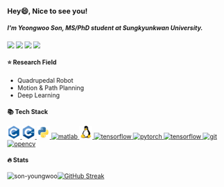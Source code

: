 ### Hey😄, Nice to see you!
##### I'm Yeongwoo Son, MS/PhD student at Sungkyunkwan University.

<a href="mailto:ywson96@gmail.com"><img src="https://img.shields.io/badge/Gmail-d14836?style=flat-square&logo=Gmail&logoColor=white&link=ywson96@gmail.com"/></a>
<a href="https://www.youtube.com/@YeongwooSon"><img src="https://img.shields.io/badge/Youtube-FF0000?style=flat-square&logo=Youtube&logoColor=white&link=https://www.youtube.com/@YeongwooSon"/></a>
<a href="https://orcid.org/0009-0007-1251-9415"><img src="https://img.shields.io/badge/ORCID-A6CE39?style=flat-square&logo=orcid&logoColor=white&link=https://orcid.org/0009-0007-1251-9415"/></a>
<a href="https://www.researchgate.net/profile/Yeongwoo-Son-2"><img src="https://img.shields.io/badge/researchgate-00CCBB?style=flat-square&logo=researchgate&logoColor=white&link=https://www.researchgate.net/profile/Yeongwoo-Son-2"/></a>

#### ⭐️ Research Field
- Quadrupedal Robot
- Motion & Path Planning
- Deep Learning

#### 📚 Tech Stack
<p align="left"> 
  <a href="https://www.cprogramming.com/" target="_blank" rel="noreferrer"> <img src="https://raw.githubusercontent.com/devicons/devicon/master/icons/c/c-original.svg" alt="c" width="30" height="30"/> </a> 
  <a href="https://www.w3schools.com/cpp/" target="_blank" rel="noreferrer"> <img src="https://raw.githubusercontent.com/devicons/devicon/master/icons/cplusplus/cplusplus-original.svg" alt="cplusplus" width="30" height="30"/> </a> 
  <a href="https://www.python.org" target="_blank" rel="noreferrer"> <img src="https://raw.githubusercontent.com/devicons/devicon/master/icons/python/python-original.svg" alt="python" width="30" height="30"/> </a> 
  <a href="https://www.mathworks.com/" target="_blank" rel="noreferrer"> <img src="https://upload.wikimedia.org/wikipedia/commons/2/21/Matlab_Logo.png" alt="matlab" width="30" height="30"/> </a> 
  <a href="https://www.linux.org/" target="_blank" rel="noreferrer"> <img src="https://raw.githubusercontent.com/devicons/devicon/master/icons/linux/linux-original.svg" alt="linux" width="30" height="30"/> </a> 
  <a href="https://www.ros.org" target="_blank" rel="noreferrer"> <img src="https://www.vectorlogo.zone/logos/ros/ros-icon.svg" alt="tensorflow" width="30" height="30"/> </a>  
  <a href="https://pytorch.org/" target="_blank" rel="noreferrer"> <img src="https://www.vectorlogo.zone/logos/pytorch/pytorch-icon.svg" alt="pytorch" width="30" height="30"/> </a> 
  <a href="https://www.tensorflow.org" target="_blank" rel="noreferrer"> <img src="https://www.vectorlogo.zone/logos/tensorflow/tensorflow-icon.svg" alt="tensorflow" width="30" height="30"/> </a> 
  <a href="https://git-scm.com/" target="_blank" rel="noreferrer"> <img src="https://www.vectorlogo.zone/logos/git-scm/git-scm-icon.svg" alt="git" width="30" height="30"/> </a> 
  <a href="https://opencv.org/" target="_blank" rel="noreferrer"> <img src="https://www.vectorlogo.zone/logos/opencv/opencv-icon.svg" alt="opencv" width="30" height="30"/> </a> 
</p>

#### 🔥 Stats
<p><img align="left" src="https://github-readme-stats.vercel.app/api/top-langs?username=son-youngwoo&show_icons=true&locale=en&layout=compact" alt="son-youngwoo" /></p>
<a href="https://git.io/streak-stats"><img src="https://streak-stats.demolab.com?user=son-youngwoo&theme=ayu-light" alt="GitHub Streak" height="165"/></a>

<!--a href="https://git.io/streak-stats"><img src="https://streak-stats.demolab.com?user=son-youngwoo" alt="GitHub Streak" height="165/></a>
<a href="https://git.io/streak-stats"><img src="https://streak-stats.demolab.com?user=son-youngwoo&theme=ayu-light" alt="GitHub Streak" height="165"/></a>
<a href="https://git.io/streak-stats"><img src="https://streak-stats.demolab.com?user=son-youngwoo&theme=transparent" alt="GitHub Streak" height="165"/></a>
<a href="https://git.io/streak-stats"><img src="https://streak-stats.demolab.com?user=son-youngwoo&theme=flag-india" alt="GitHub Streak" /></a>
<a href="https://git.io/streak-stats"><img src="https://streak-stats.demolab.com?user=son-youngwoo&theme=buefy" alt="GitHub Streak" /></a>
<a href="https://git.io/streak-stats"><img src="https://streak-stats.demolab.com?user=son-youngwoo&theme=vue" alt="GitHub Streak" /></a>
<a href="https://git.io/streak-stats"><img src="https://streak-stats.demolab.com?user=son-youngwoo&theme=cobalt" alt="GitHub Streak" /></a>
<a href="https://git.io/streak-stats"><img src="https://streak-stats.demolab.com?user=son-youngwoo&theme=onedark-duo" alt="GitHub Streak" /></a>
<a href="https://git.io/streak-stats"><img src="https://streak-stats.demolab.com?user=son-youngwoo&theme=gruvbox-duo" alt="GitHub Streak" /></a-->

<!--img src="https://img.shields.io/badge/Python-3776AB?style=for-the-badge&logo=Python&logoColor=white"-->

<!--
**son-youngwoo/son-youngwoo** is a ✨ _special_ ✨ repository because its `README.md` (this file) appears on your GitHub profile.
👋
Here are some ideas to get you started:

- 🔭 I’m currently working on ...
- 🌱 I’m currently learning ...
- 👯 I’m looking to collaborate on ...
- 🤔 I’m looking for help with ...
- 💬 Ask me about ...
- 📫 How to reach me: ...
- 😄 Pronouns: ...
- ⚡ Fun fact: ...
-->
